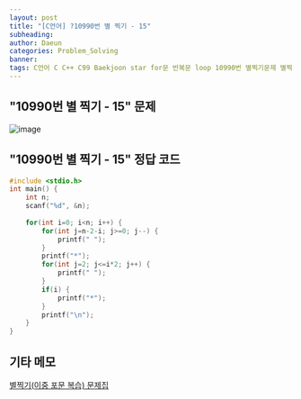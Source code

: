 ```yaml
---
layout: post
title: "[C언어] ?10990번 별 찍기 - 15"
subheading: 
author: Daeun
categories: Problem_Solving
banner:
tags: C언어 C C++ C99 Baekjoon star for문 반복문 loop 10990번 별찍기문제 별찍기문제집
---
```


## "10990번 별 찍기 - 15" 문제
![image](https://user-images.githubusercontent.com/79370538/219677588-babed7e3-3d88-47f3-a306-959181daf69b.png)

## "10990번 별 찍기 - 15" 정답 코드
```c
#include <stdio.h>
int main() {
	int n;
	scanf("%d", &n);
	
	for(int i=0; i<n; i++) {
		for(int j=n-2-i; j>=0; j--) {
			printf(" ");
		}
		printf("*");
		for(int j=2; j<=i*2; j++) {
			printf(" ");
		}
		if(i) {
			printf("*");
		}
		printf("\n");
	}
}
```

## 기타 메모
[별찍기(이중 포문 복습) 문제집](https://www.acmicpc.net/workbook/view/11093)